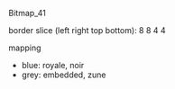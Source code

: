 Bitmap_41

border slice (left right top bottom): 8 8 4 4

mapping
* blue: royale, noir
* grey: embedded, zune
